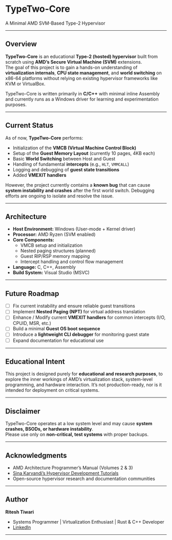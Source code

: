 # TypeTwo-Core  
A Minimal AMD SVM-Based Type-2 Hypervisor  

---

## Overview  
**TypeTwo-Core** is an educational **Type-2 (hosted) hypervisor** built from scratch using **AMD’s Secure Virtual Machine (SVM)** extensions.  
The goal of this project is to gain a hands-on understanding of **virtualization internals**, **CPU state management**, and **world switching** on x86-64 platforms without relying on existing hypervisor frameworks like KVM or VirtualBox.  

TypeTwo-Core is written primarily in **C/C++** with minimal inline Assembly and currently runs as a Windows driver for learning and experimentation purposes.  

---

## Current Status  
As of now, **TypeTwo-Core** performs:
- Initialization of the **VMCB (Virtual Machine Control Block)**  
- Setup of the **Guest Memory Layout** (currently 10 pages, 4KB each)  
- Basic **World Switching** between Host and Guest  
- Handling of fundamental **intercepts** (e.g., `HLT`, `VMMCALL`)  
- Logging and debugging of **guest state transitions**
- Added **VMEXIT handlers**

However, the project currently contains a **known bug** that can cause **system instability and crashes** after the first world switch. Debugging efforts are ongoing to isolate and resolve the issue.  

---

## Architecture  
- **Host Environment:** Windows (User-mode + Kernel driver)  
- **Processor:** AMD Ryzen (SVM enabled)  
- **Core Components:**
  - VMCB setup and initialization  
  - Nested paging structures (planned)  
  - Guest RIP/RSP memory mapping  
  - Intercept handling and control flow management  
- **Language:** C, C++, Assembly  
- **Build System:** Visual Studio (MSVC)  

---

## Future Roadmap  
- [ ] Fix current instability and ensure reliable guest transitions  
- [ ] Implement **Nested Paging (NPT)** for virtual address translation  
- [ ] Enhance / Modify current **VMEXIT handlers** for common intercepts (I/O, CPUID, MSR, etc.)  
- [ ] Build a minimal **Guest OS boot sequence**  
- [ ] Introduce a **lightweight CLI debugger** for monitoring guest state  
- [ ] Expand documentation for educational use  

---

## Educational Intent  
This project is designed purely for **educational and research purposes**, to explore the inner workings of AMD’s virtualization stack, system-level programming, and hardware interaction. It’s not production-ready, nor is it intended for deployment on critical systems.  

---

## Disclaimer  
TypeTwo-Core operates at a low system level and may cause **system crashes, BSODs, or hardware instability**.  
Please use only on **non-critical, test systems** with proper backups.  

---

## Acknowledgments  
- AMD Architecture Programmer’s Manual (Volumes 2 & 3)  
- [Sina Karvandi’s Hypervisor Development Tutorials](https://rayanfam.com/topics/hypervisor-from-scratch-part-1/)  
- Open-source hypervisor research and documentation communities  

---

## Author  
**Ritesh Tiwari**  
- Systems Programmer | Virtualization Enthusiast | Rust & C++ Developer  
- [LinkedIn](https://www.linkedin.com/in/ritesh-tiwari-67871124a)  

---
